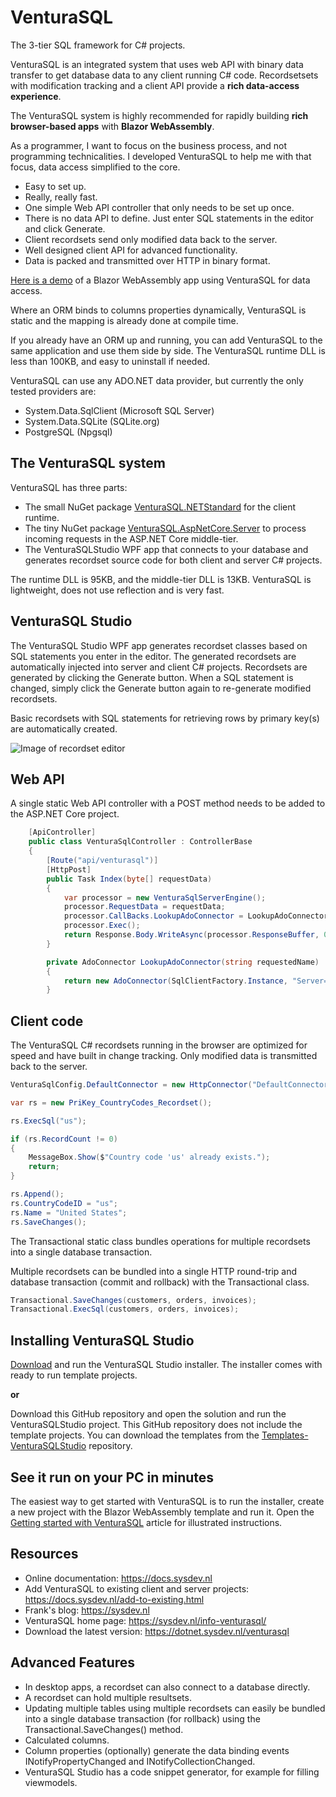 # VenturaSQL
The 3-tier SQL framework for C# projects.

VenturaSQL is an integrated system that uses web API with binary data transfer to get database data to any client running C# code. Recordsetsets with modification tracking and a client API provide a **rich data-access experience**.

The VenturaSQL system is highly recommended for rapidly building **rich browser-based apps** with **Blazor WebAssembly**.

As a programmer, I want to focus on the business process, and not programming technicalities. I developed VenturaSQL to help me with that focus, data access simplified to the core.

- Easy to set up.
- Really, really fast.
- One simple Web API controller that only needs to be set up once.
- There is no data API to define. Just enter SQL statements in the editor and click Generate.
- Client recordsets send only modified data back to the server.
- Well designed client API for advanced functionality.
- Data is packed and transmitted over HTTP in binary format.

[Here is a demo](https://blazordemo.com) of a Blazor WebAssembly app using VenturaSQL for data access.

Where an ORM binds to columns properties dynamically, VenturaSQL is static and the mapping is already done at compile time.

If you already have an ORM up and running, you can add VenturaSQL to the same application and use them side by side. The VenturaSQL runtime DLL is less than 100KB, and easy to uninstall if needed.

VenturaSQL can use any ADO.NET data provider, but currently the only tested providers are:
+ System.Data.SqlClient (Microsoft SQL Server)
+ System.Data.SQLite (SQLite.org)
+ PostgreSQL (Npgsql)

## The VenturaSQL system
VenturaSQL has three parts:

+ The small NuGet package [VenturaSQL.NETStandard](https://www.nuget.org/packages/VenturaSQL.NETStandard) for the client runtime.
+ The tiny NuGet package [VenturaSQL.AspNetCore.Server](https://www.nuget.org/packages/VenturaSQL.AspNetCore.Server) to process incoming requests in the ASP.NET Core middle-tier.
+ The VenturaSQLStudio WPF app that connects to your database and generates recordset source code for both client and server C# projects.

The runtime DLL is 95KB, and the middle-tier DLL is 13KB. VenturaSQL is lightweight, does not use reflection and is very fast.

## VenturaSQL Studio
The VenturaSQL Studio WPF app generates recordset classes based on SQL statements you enter in the editor. The generated recordsets are automatically injected into server and client C# projects. Recordsets are generated by clicking the Generate button. When a SQL statement is changed, simply click the Generate button again to re-generate modified recordsets.

Basic recordsets with SQL statements for retrieving rows by primary key(s) are automatically created.  

![Image of recordset editor](https://raw.githubusercontent.com/frankthvandeven/VenturaSQL/master/README_IMG1.png)

## Web API
A single static Web API controller with a POST method needs to be added to the ASP.NET Core project.

```csharp
    [ApiController]
    public class VenturaSqlController : ControllerBase
    {
        [Route("api/venturasql")]
        [HttpPost]
        public Task Index(byte[] requestData)
        {
            var processor = new VenturaSqlServerEngine();
            processor.RequestData = requestData;
            processor.CallBacks.LookupAdoConnector = LookupAdoConnector;
            processor.Exec();
            return Response.Body.WriteAsync(processor.ResponseBuffer, 0, processor.ResponseLength);
        }

        private AdoConnector LookupAdoConnector(string requestedName)
        {
            return new AdoConnector(SqlClientFactory.Instance, "Server=tcp:xxx,1433;Initial Catalog=VanArsdel;User ID=yyy;Password=zzz;");
        }
```
## Client code
The VenturaSQL C# recordsets running in the browser are optimized for speed and have built in change tracking. Only modified data is transmitted back to the server.

```csharp
VenturaSqlConfig.DefaultConnector = new HttpConnector("DefaultConnector", "api/venturasql");

var rs = new PriKey_CountryCodes_Recordset();

rs.ExecSql("us");

if (rs.RecordCount != 0)
{
    MessageBox.Show($"Country code 'us' already exists.");
    return;
}

rs.Append();
rs.CountryCodeID = "us";
rs.Name = "United States";
rs.SaveChanges();
```
The Transactional static class bundles operations for multiple recordsets into a single database transaction.

Multiple recordsets can be bundled into a single HTTP round-trip and database transaction (commit and rollback) with the Transactional class.

```csharp
Transactional.SaveChanges(customers, orders, invoices);
Transactional.ExecSql(customers, orders, invoices);
```

## Installing VenturaSQL Studio
[Download](https://dotnet.sysdev.nl/venturasql) and run the VenturaSQL Studio installer. The installer comes with ready to run template projects.

**or**

Download this GitHub repository and open the solution and run the VenturaSQLStudio project. This GitHub repository does not include the template projects.
You can download the templates from the [Templates-VenturaSQLStudio](https://github.com/frankthvandeven/Templates-VenturaSQLStudio) repository.

## See it run on your PC in minutes
The easiest way to get started with VenturaSQL is to run the installer, create a new project with the Blazor WebAssembly template and run it. Open the [Getting started with VenturaSQL](https://sysdev.nl/getting-started-with-venturasql/) article for illustrated instructions.

## Resources
+ Online documentation: https://docs.sysdev.nl
+ Add VenturaSQL to existing client and server projects: https://docs.sysdev.nl/add-to-existing.html
+ Frank's blog: https://sysdev.nl
+ VenturaSQL home page: https://sysdev.nl/info-venturasql/
+ Download the latest version: https://dotnet.sysdev.nl/venturasql

## Advanced Features
+ In desktop apps, a recordset can also connect to a database directly.
+ A recordset can hold multiple resultsets.
+ Updating multiple tables using multiple recordsets can easily be bundled into a single database transaction (for rollback) using the Transactional.SaveChanges() method.
+ Calculated columns.
+ Column properties (optionally) generate the data binding events INotifyPropertyChanged and INotifyCollectionChanged.
+ VenturaSQL Studio has a code snippet generator, for example for filling viewmodels.